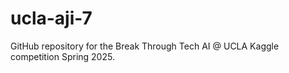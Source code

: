 # ucla-aji-7
GitHub repository for the Break Through Tech AI @ UCLA Kaggle competition Spring 2025.
